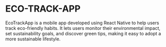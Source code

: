 # ECO-TRACK-APP
 EcoTrackApp is a mobile app developed using React Native to help users track eco-friendly habits. It lets users monitor their environmental impact, set sustainability goals, and discover green tips, making it easy to adopt a more sustainable lifestyle.
